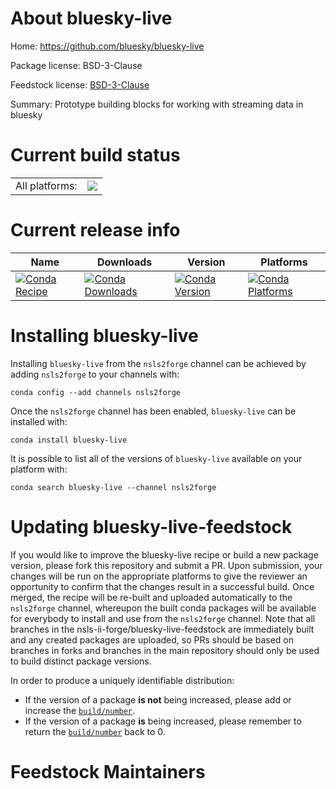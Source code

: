 About bluesky-live
==================

Home: https://github.com/bluesky/bluesky-live

Package license: BSD-3-Clause

Feedstock license: [BSD-3-Clause](https://github.com/nsls-ii-forge/bluesky-live-feedstock/blob/master/LICENSE.txt)

Summary: Prototype building blocks for working with streaming data in bluesky

Current build status
====================


<table><tr><td>All platforms:</td>
    <td>
      <a href="https://dev.azure.com/nsls2forge/nsls2forge/_build/latest?definitionId=267&branchName=master">
        <img src="https://dev.azure.com/nsls2forge/nsls2forge/_apis/build/status/bluesky-live-feedstock?branchName=master">
      </a>
    </td>
  </tr>
</table>

Current release info
====================

| Name | Downloads | Version | Platforms |
| --- | --- | --- | --- |
| [![Conda Recipe](https://img.shields.io/badge/recipe-bluesky--live-green.svg)](https://anaconda.org/nsls2forge/bluesky-live) | [![Conda Downloads](https://img.shields.io/conda/dn/nsls2forge/bluesky-live.svg)](https://anaconda.org/nsls2forge/bluesky-live) | [![Conda Version](https://img.shields.io/conda/vn/nsls2forge/bluesky-live.svg)](https://anaconda.org/nsls2forge/bluesky-live) | [![Conda Platforms](https://img.shields.io/conda/pn/nsls2forge/bluesky-live.svg)](https://anaconda.org/nsls2forge/bluesky-live) |

Installing bluesky-live
=======================

Installing `bluesky-live` from the `nsls2forge` channel can be achieved by adding `nsls2forge` to your channels with:

```
conda config --add channels nsls2forge
```

Once the `nsls2forge` channel has been enabled, `bluesky-live` can be installed with:

```
conda install bluesky-live
```

It is possible to list all of the versions of `bluesky-live` available on your platform with:

```
conda search bluesky-live --channel nsls2forge
```




Updating bluesky-live-feedstock
===============================

If you would like to improve the bluesky-live recipe or build a new
package version, please fork this repository and submit a PR. Upon submission,
your changes will be run on the appropriate platforms to give the reviewer an
opportunity to confirm that the changes result in a successful build. Once
merged, the recipe will be re-built and uploaded automatically to the
`nsls2forge` channel, whereupon the built conda packages will be available for
everybody to install and use from the `nsls2forge` channel.
Note that all branches in the nsls-ii-forge/bluesky-live-feedstock are
immediately built and any created packages are uploaded, so PRs should be based
on branches in forks and branches in the main repository should only be used to
build distinct package versions.

In order to produce a uniquely identifiable distribution:
 * If the version of a package **is not** being increased, please add or increase
   the [``build/number``](https://docs.conda.io/projects/conda-build/en/latest/resources/define-metadata.html#build-number-and-string).
 * If the version of a package **is** being increased, please remember to return
   the [``build/number``](https://docs.conda.io/projects/conda-build/en/latest/resources/define-metadata.html#build-number-and-string)
   back to 0.

Feedstock Maintainers
=====================


